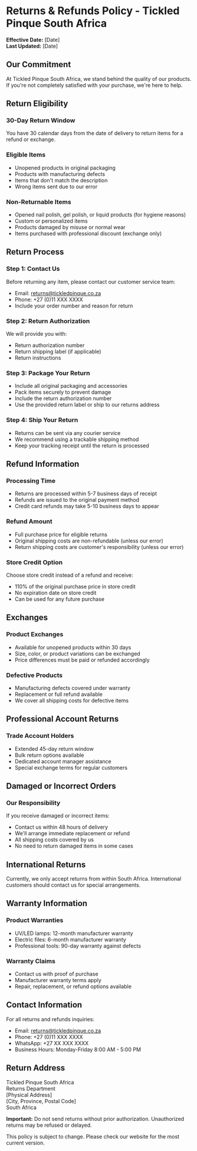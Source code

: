 # Returns & Refunds Policy - Tickled Pinque South Africa

**Effective Date:** [Date]  
**Last Updated:** [Date]

## Our Commitment
At Tickled Pinque South Africa, we stand behind the quality of our products. If you're not completely satisfied with your purchase, we're here to help.

## Return Eligibility

### 30-Day Return Window
You have 30 calendar days from the date of delivery to return items for a refund or exchange.

### Eligible Items
- Unopened products in original packaging
- Products with manufacturing defects
- Items that don't match the description
- Wrong items sent due to our error

### Non-Returnable Items
- Opened nail polish, gel polish, or liquid products (for hygiene reasons)
- Custom or personalized items
- Products damaged by misuse or normal wear
- Items purchased with professional discount (exchange only)

## Return Process

### Step 1: Contact Us
Before returning any item, please contact our customer service team:
- Email: returns@tickledpinque.co.za
- Phone: +27 (0)11 XXX XXXX
- Include your order number and reason for return

### Step 2: Return Authorization
We will provide you with:
- Return authorization number
- Return shipping label (if applicable)
- Return instructions

### Step 3: Package Your Return
- Include all original packaging and accessories
- Pack items securely to prevent damage
- Include the return authorization number
- Use the provided return label or ship to our returns address

### Step 4: Ship Your Return
- Returns can be sent via any courier service
- We recommend using a trackable shipping method
- Keep your tracking receipt until the return is processed

## Refund Information

### Processing Time
- Returns are processed within 5-7 business days of receipt
- Refunds are issued to the original payment method
- Credit card refunds may take 5-10 business days to appear

### Refund Amount
- Full purchase price for eligible returns
- Original shipping costs are non-refundable (unless our error)
- Return shipping costs are customer's responsibility (unless our error)

### Store Credit Option
Choose store credit instead of a refund and receive:
- 110% of the original purchase price in store credit
- No expiration date on store credit
- Can be used for any future purchase

## Exchanges

### Product Exchanges
- Available for unopened products within 30 days
- Size, color, or product variations can be exchanged
- Price differences must be paid or refunded accordingly

### Defective Products
- Manufacturing defects covered under warranty
- Replacement or full refund available
- We cover all shipping costs for defective items

## Professional Account Returns

### Trade Account Holders
- Extended 45-day return window
- Bulk return options available
- Dedicated account manager assistance
- Special exchange terms for regular customers

## Damaged or Incorrect Orders

### Our Responsibility
If you receive damaged or incorrect items:
- Contact us within 48 hours of delivery
- We'll arrange immediate replacement or refund
- All shipping costs covered by us
- No need to return damaged items in some cases

## International Returns
Currently, we only accept returns from within South Africa. International customers should contact us for special arrangements.

## Warranty Information

### Product Warranties
- UV/LED lamps: 12-month manufacturer warranty
- Electric files: 6-month manufacturer warranty
- Professional tools: 90-day warranty against defects

### Warranty Claims
- Contact us with proof of purchase
- Manufacturer warranty terms apply
- Repair, replacement, or refund options available

## Contact Information
For all returns and refunds inquiries:
- Email: returns@tickledpinque.co.za
- Phone: +27 (0)11 XXX XXXX
- WhatsApp: +27 XX XXX XXXX
- Business Hours: Monday-Friday 8:00 AM - 5:00 PM

## Return Address
Tickled Pinque South Africa  
Returns Department  
[Physical Address]  
[City, Province, Postal Code]  
South Africa

**Important:** Do not send returns without prior authorization. Unauthorized returns may be refused or delayed.

This policy is subject to change. Please check our website for the most current version.